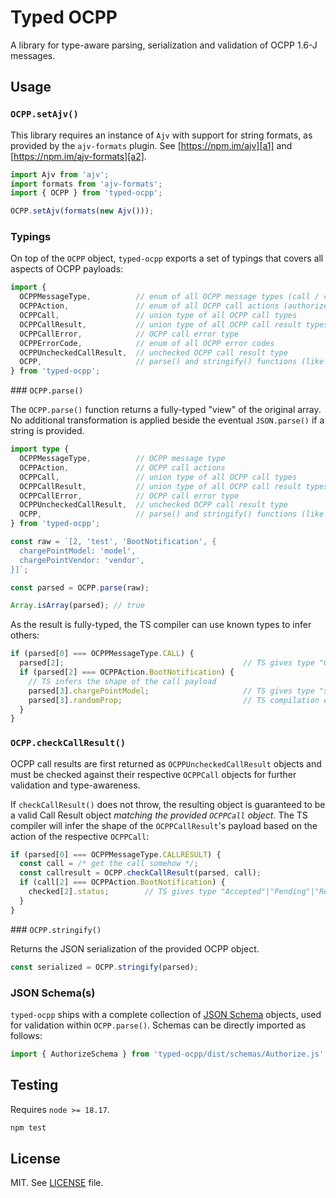 
# Typed OCPP

A library for type-aware parsing, serialization and validation of OCPP 1.6-J
messages.

## Usage

### `OCPP.setAjv()`

This library requires an instance of `Ajv` with support for string formats,
as provided by the `ajv-formats` plugin. See [https://npm.im/ajv][a1] and 
[https://npm.im/ajv-formats][a2].

```typescript
import Ajv from 'ajv';
import formats from 'ajv-formats';
import { OCPP } from 'typed-ocpp';

OCPP.setAjv(formats(new Ajv()));
```

[a1]: https://npm.im/ajv
[a2]: https://npm.im/ajv-formats

### Typings

On top of the `OCPP` object, `typed-ocpp` exports a set of typings that covers
all aspects of OCPP payloads:

```typescript
import { 
  OCPPMessageType,          // enum of all OCPP message types (call / call error / call result)
  OCPPAction,               // enum of all OCPP call actions (authorize / boot notification / ...)
  OCPPCall,                 // union type of all OCPP call types
  OCPPCallResult,           // union type of all OCPP call result types
  OCPPCallError,            // OCPP call error type
  OCPPErrorCode,            // enum of all OCPP error codes
  OCPPUncheckedCallResult,  // unchecked OCPP call result type
  OCPP,                     // parse() and stringify() functions (like JSON but for OCPP)
} from 'typed-ocpp';
```

### `OCPP.parse()`

The `OCPP.parse()` function returns a fully-typed "view" of the original array.
No additional transformation is applied beside the eventual `JSON.parse()` if a
string is provided.

```typescript
import type { 
  OCPPMessageType,          // OCPP message type
  OCPPAction,               // OCPP call actions
  OCPPCall,                 // union type of all OCPP call types
  OCPPCallResult,           // union type of all OCPP call result types
  OCPPCallError,            // OCPP call error type
  OCPPUncheckedCallResult,  // unchecked OCPP call result type
  OCPP,                     // parse() and stringify() functions (like JSON but for OCPP)
} from 'typed-ocpp';

const raw = `[2, 'test', 'BootNotification', {
  chargePointModel: 'model',
  chargePointVendor: 'vendor',
}]`;

const parsed = OCPP.parse(raw);

Array.isArray(parsed); // true
```

As the result is fully-typed, the TS compiler can use known types to infer
others:

```typescript
if (parsed[0] === OCPPMessageType.CALL) {
  parsed[2];                                        // TS gives type "OCPPAction"          
  if (parsed[2] === OCPPAction.BootNotification) {
    // TS infers the shape of the call payload
    parsed[3].chargePointModel;                     // TS gives type "string"
    parsed[3].randomProp;                           // TS compilation error
  }
}
```

### `OCPP.checkCallResult()`

OCPP call results are first returned as `OCPPUncheckedCallResult` objects and
must be checked against their respective `OCPPCall` objects for further
validation and type-awareness.

If `checkCallResult()` does not throw, the resulting object is guaranteed to be
a valid Call Result object _matching the provided `OCPPCall` object_. The TS
compiler will infer the shape of the `OCPPCallResult`'s payload based on the
action of the respective `OCPPCall`:

```typescript
if (parsed[0] === OCPPMessageType.CALLRESULT) {
  const call = /* get the call somehow */;
  const callresult = OCPP.checkCallResult(parsed, call);
  if (call[2] === OCPPAction.BootNotification) {
    checked[2].status;        // TS gives type "Accepted"|"Pending"|"Rejected"
  }
}
```

### `OCPP.stringify()`

Returns the JSON serialization of the provided OCPP object.

```typescript
const serialized = OCPP.stringify(parsed);
```

### JSON Schema(s) 

`typed-ocpp` ships with a complete collection of [JSON Schema][s1] objects,
used for validation within `OCPP.parse()`. Schemas can be directly imported
as follows:

```typescript
import { AuthorizeSchema } from 'typed-ocpp/dist/schemas/Authorize.js';
```

[s1]: https://json-schema.org

## Testing

Requires `node >= 18.17`.

```sh
npm test
```

## License

MIT. See [LICENSE][l1] file.

[l1]: ./LICENSE

